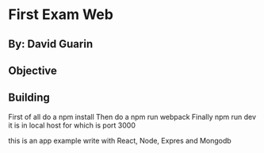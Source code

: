 # First Exam Web


## By: David Guarin


## Objective




## Building
First of all do a npm install
Then do a npm run webpack
Finally npm run dev 
it is in local host for which is port 3000


this is an app example write with React, Node, Expres and Mongodb


